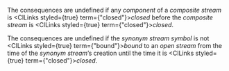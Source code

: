  



The consequences are undefined if any *component* of a *composite stream* is <ClLinks styled={true} term={"closed"}><i>closed</i></ClLinks> before the *composite stream* is <ClLinks styled={true} term={"closed"}><i>closed</i></ClLinks>. 



The consequences are undefined if the *synonym stream symbol* is not <ClLinks styled={true} term={"bound"}><i>bound</i></ClLinks> to an *open stream* from the time of the *synonym stream*’s creation until the time it is <ClLinks styled={true} term={"closed"}><i>closed</i></ClLinks>. 







 



 



